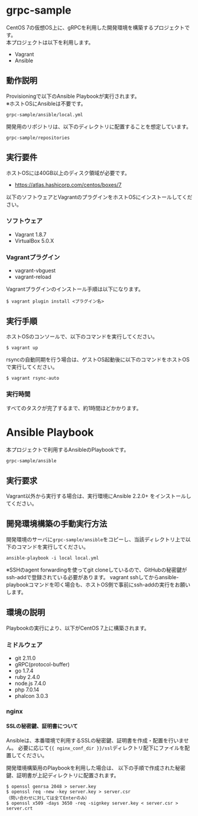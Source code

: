 # grpc-sample

CentOS 7の仮想OS上に、gRPCを利用した開発環境を構築するプロジェクトです。  
本プロジェクトは以下を利用します。

- Vagrant
- Ansible


## 動作説明

Provisioningで以下のAnsible Playbookが実行されます。  
※ホストOSにAnsibleは不要です。  

    grpc-sample/ansible/local.yml

開発用のリポジトリは、以下のディレクトリに配置することを想定しています。

    grpc-sample/repositories


## 実行要件

ホストOSには40GB以上のディスク領域が必要です。
- https://atlas.hashicorp.com/centos/boxes/7

以下のソフトウェアとVagrantのプラグインをホストOSにインストールしてください。

### ソフトウェア

- Vagrant 1.8.7
- VirtualBox 5.0.X

### Vagrantプラグイン

- vagrant-vbguest
- vagrant-reload

Vagrantプラグインのインストール手順は以下になります。

```
$ vagrant plugin install <プラグイン名>
```


## 実行手順

ホストOSのコンソールで、以下のコマンドを実行してください。  

    $ vagrant up

rsyncの自動同期を行う場合は、ゲストOS起動後に以下のコマンドをホストOSで実行してください。

    $ vagrant rsync-auto


### 実行時間

すべてのタスクが完了するまで、約1時間ほどかかります。  


# Ansible Playbook

本プロジェクトで利用するAnsibleのPlaybookです。

    grpc-sample/ansible


## 実行要求

Vagrant以外から実行する場合は、実行環境にAnsible 2.2.0+ をインストールしてください。


## 開発環境構築の手動実行方法

開発環境のサーバに```grpc-sample/ansible```をコピーし、当該ディレクトリ上で以下のコマンドを実行してください。

    ansible-playbook -i local local.yml

※SSHのagent forwardingを使ってgit cloneしているので、GitHubの秘密鍵がssh-addで登録されている必要があります。
vagrant sshしてからansible-playbookコマンドを叩く場合も、ホストOS側で事前にssh-addの実行をお願いします。


## 環境の説明

Playbookの実行により、以下がCentOS 7上に構築されます。

### ミドルウェア

- git 2.11.0
- gRPC(protocol-buffer)
- go 1.7.4
- ruby 2.4.0
- node.js 7.4.0
- php 7.0.14
- phalcon 3.0.3


### nginx

#### SSLの秘密鍵、証明書について

Ansibleは、本番環境で利用するSSLの秘密鍵、証明書を作成・配置を行いません。
必要に応じて`{{ nginx_conf_dir }}/ssl`ディレクトリ配下にファイルを配置してください。

開発環境構築用のPlaybookを利用した場合は、
以下の手順で作成された秘密鍵、証明書が上記ディレクトリに配置されます。

```
$ openssl genrsa 2048 > server.key
$ openssl req -new -key server.key > server.csr
（問い合わせに対しては全てEnterのみ）
$ openssl x509 -days 3650 -req -signkey server.key < server.csr > server.crt
```